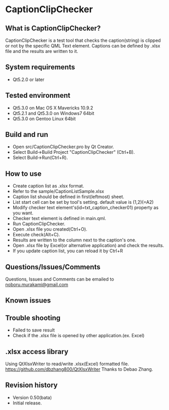 # CaptionClipChecker
## What is CaptionClipChecker?
CaptionClipChecker is a test tool that checks the caption(string)
is clipped or not by the specific QML Text element. 
Captions can be defined by .xlsx file and the results are written to it.

## System requirements
* Qt5.2.0 or later


## Tested environment
* Qt5.3.0 on Mac OS X Mavericks 10.9.2
* Qt5.2.1 and Qt5.3.0 on Windows7 64bit
* Qt5.3.0 on Gentoo Linux 64bit


## Build and run
* Open src/CaptionClipChecker.pro by Qt Creator.
* Select Build->Build Project "CaptionClipChecker" (Ctrl+B).
* Select Build->Run(Ctrl+R).


## How to use
* Create caption list as .xlsx format.
 * Refer to the sample/CaptionListSample.xlsx
 * Caption list should be defined in first(leftmost) sheet.
 * List start cell can be set by tool's setting. default value is (1,2)(=A2)
* Modify checker text element's(id=txt_caption_checker01) property as you want.
 * Checker text element is defined in main.qml.
* Run CaptionClipChecker.
* Open .xlsx file you created(Ctrl+O).
* Execute check(Alt+C).
 * Results are written to the column next to the caption's one.
* Open .xlsx file by Excel(or alternative application) and check the results.
* If you update caption list, you can reload it by Ctrl+R


## Questions/Issues/Comments
Questions, Issues and Comments can be emailed to 
noboru.murakami@gmail.com


## Known issues


## Trouble shooting
* Failed to save result
 * Check if the .xlsx file is opened by other application.(ex. Excel)


## .xlsx access library
Using QtXlsxWriter to read/write .xlsx(Excel) formatted file.
https://github.com/dbzhang800/QtXlsxWriter
Thanks to Debao Zhang.


## Revision history
* Version 0.50(bata)
 * Initial release.
